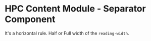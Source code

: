 HPC Content Module - Separator Component
==================================================

It's a horizontal rule. Half or Full width of the `reading-width`.
